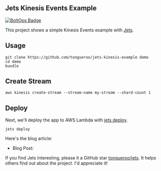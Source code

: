 ## Jets Kinesis Events Example

[![BoltOps Badge](https://img.boltops.com/boltops/badges/boltops-badge.png)](https://www.boltops.com)

This project shows a simple Kinesis Events example with [Jets](http://rubyonjets.com/).

## Usage

    git clone https://github.com/tongueroo/jets-kinesis-example demo
    cd demo
    bundle

## Create Stream

    aws kinesis create-stream --stream-name my-stream --shard-count 1

## Deploy

Next, we'll deploy the app to AWS Lambda with [jets deploy](http://rubyonjets.com/reference/jets-deploy/).

    jets deploy

Here's the blog article:

* Blog Post: []()

If you find Jets interesting, please it a GitHub star [tongueroo/jets](https://github.com/tongueroo/jets). It helps others find out about the project.  I'd appreciate it!
